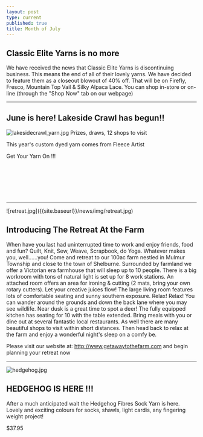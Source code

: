 ```yaml
---
layout: post
type: current
published: true
title: Month of July
---
```


<h2>Classic Elite Yarns is no more</h2>
We have received the news that Classic Elite Yarns is discontinuing business. This means the end of all of their lovely yarns. We have decided to feature them as a closeout blowout of 40% off. That will be on Firefly, Fresco, Mountain Top Vail & Silky Alpaca Lace. 
You can shop in-store or on-line (through the "Shop Now" tab on our webpage)

<hr>
<h2>June is here! Lakeside Crawl has begun!!</h2>

![lakesidecrawl_yarn.jpg]({{site.baseurl}}/news/img/lakesidecrawl_yarn.jpg)
Prizes, draws, 12 shops to visit

This year's custom dyed yarn comes from Fleece Artist 


Get Your Yarn On  !!!<br /><br /><br />


<br /><br /><br />

<hr>
![retreat.jpg]({{site.baseurl}}/news/img/retreat.jpg)<br />
<h2>Introducing  The Retreat At the Farm</h2>

When have you last had uninterrupted time to work and enjoy friends, food and fun? Quilt, Knit, Sew, Weave, Scrapbook, do Yoga. Whatever makes you, well......you!
Come and retreat to our 100ac farm nestled in Mulmur Township and close to the town of Shelburne. Surrounded by farmland we offer a Victorian era farmhouse that will sleep up to 10 people.
There is a big workroom with tons of natural light is set up for 8 work stations. An attached room offers an area for ironing & cutting (2 mats, bring your own rotary cutters). Let your creative juices flow! The large living room features lots of comfortable seating and sunny southern exposure. Relax! Relax!
You can wander around the grounds and down the back lane where you may see wildlife. Near dusk is a great time to spot a deer!
The fully equipped kitchen has seating for 10 with the table extended. Bring meals with you or dine out at several fantastic local restaurants. As well there are many beautiful shops to visit within short distances.
Then head back to relax at the farm and enjoy a wonderful night's sleep on a comfy be.

Please visit our website at: http://www.getawaytothefarm.com  and begin planning your retreat now

<hr />

![hedgehog.jpg]({{site.baseurl}}/news/img/hedgehog.jpg)

<h2>HEDGEHOG IS HERE !!!</h2>

After a much anticipated wait the Hedgehog Fibres Sock Yarn is here. Lovely and exciting colours for socks, shawls, light cardis, any fingering weight project!

$37.95



